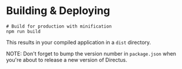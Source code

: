 # Building & Deploying

```
# Build for production with minification
npm run build
```

This results in your compiled application in a `dist` directory.

NOTE: Don't forget to bump the version number in `package.json` when you're about to release a new version of Directus.

